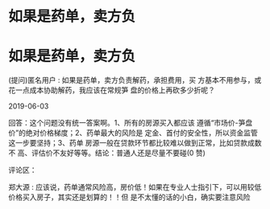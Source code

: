 # 如果是药单，卖方负

# 如果是药单，卖方负

(提问)匿名用户 : 如果是药单，卖方负责解药，承担费用，买 方基本不用参与，或花一点成本协助解药，我应该在常规笋 盘的价格上再砍多少折呢？

2019-06-03

回答：这个问题没有统一答案啊。1、所有的房源买入都应该 遵循“市场价-笋盘价”的绝对价格梯度；2、药单最大的风险是 定金、首付的安全性，所以资金监管这一步要坚持；3、药单 房源一般在贷款环节都比较难以做到正常，比如贷款成数不 高、评估价不友好等等。结论：普通人还是尽量不要碰(0 赞)

评论区：

郑大源 : 应该说，药单通常风险高，房价低！如果在专业人士指引下，可以用较低价格买入房子，其实还是划算的！！但 是不太懂的话的小白，确实要注意风险